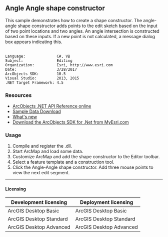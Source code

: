 ## Angle Angle shape constructor

  <div xmlns="http://www.w3.org/1999/xhtml">This sample demonstrates how to create a shape constructor. The angle-angle shape constructor adds points to the edit sketch based on the input of two point locations and two angles. An angle intersection is constructed based on these inputs. If a new point is not calculated, a message dialog box appears indicating this. </div>
  <div xmlns="http://www.w3.org/1999/xhtml"> </div>  


<!-- TODO: Fill this section below with metadata about this sample-->
```
Language:              C#, VB
Subject:               Editing
Organization:          Esri, http://www.esri.com
Date:                  3/28/2017
ArcObjects SDK:        10.5
Visual Studio:         2013, 2015
.NET Target Framework: 4.5
```

### Resources

* [ArcObjects .NET API Reference online](http://desktop.arcgis.com/en/arcobjects/latest/net/webframe.htm)  
* [Sample Data Download](../../releases)  
* [What's new](http://desktop.arcgis.com/en/arcobjects/latest/net/webframe.htm#05247c04-bfd9-4e36-ae09-bc6e833c3b14.htm)  
* [Download the ArcObjects SDK for .Net from MyEsri.com](https://my.esri.com/)  

### Usage
1. Compile and register the .dll.  
1. Start ArcMap and load some data.  
1. Customize ArcMap and add the shape constructor to the Editor toolbar.  
1. Select a feature template and a construction tool.  
1. Click the Angle-Angle shape constructor. Add three mouse points to view the next edit segment.  









---------------------------------

#### Licensing  
| Development licensing | Deployment licensing | 
| ------------- | ------------- | 
| ArcGIS Desktop Basic | ArcGIS Desktop Basic |  
| ArcGIS Desktop Standard | ArcGIS Desktop Standard |  
| ArcGIS Desktop Advanced | ArcGIS Desktop Advanced |  


